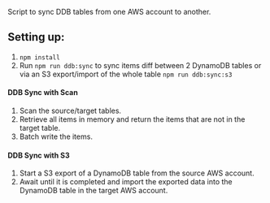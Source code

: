Script to sync DDB tables from one AWS account to another.

## Setting up:

1. `npm install`
1. Run `npm run ddb:sync` to sync items diff between 2 DynamoDB tables or via an S3 export/import of the whole table `npm run ddb:sync:s3`

#### DDB Sync with Scan
1. Scan the source/target tables.
2. Retrieve all items in memory and return the items that are not in the target table.
3. Batch write the items.


#### DDB Sync with S3
1. Start a S3 export of a DynamoDB table from the source AWS account.
2. Await until it is completed and import the exported data into the DynamoDB table in the target AWS account.
